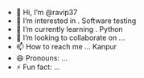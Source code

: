 - 👋 Hi, I’m @ravip37
- 👀 I’m interested in . Software testing
- 🌱 I’m currently learning . Python
- 💞️ I’m looking to collaborate on ...
- 📫 How to reach me ... Kanpur
- 😄 Pronouns: ...
- ⚡ Fun fact: ...

<!---
ravip37/ravip37 is a ✨ special ✨ repository because its `README.md` (this file) appears on your GitHub profile.
You can click the Preview link to take a look at your changes.
--->
